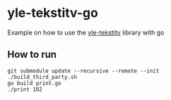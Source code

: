 # yle-tekstitv-go

Example on how to use the [yle-tekstitv](https://github.com/Nykseli/yle-tekstit) library with go

## How to run

```
git submodule update --recursive --remote --init
./build_third_party.sh
go build print.go
./print 102
```
